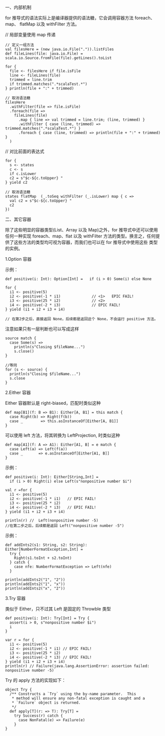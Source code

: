 一、内部机制

for 推导式的语法实际上是编译器提供的语法糖，它会调用容器方法 foreach、 map、 flatMap 以及 withFilter 方法。

// 局部变量使用 map 传递
```
// 定义一组方法
val filesHere = (new java.io.File(".")).listFiles
def fileLines(file: java.io.File) = scala.io.Source.fromFile(file).getLines().toList

for {
  file <- filesHere if file.isFile
  line <- fileLines(file)
  trimmed = line.trim
  if trimmed.matches(".*scalaTest.*")
} println(file + ":" + trimmed)

// 取消语法糖
filesHere
  .withFilter(file => file.isFile)
  .foreach(file =>
    fileLines(file)
      .map { line => val trimmed = line.trim; (line, trimmed) }
      .withFilter { case (line, trimmed) => trimmed.matches(".*scalaTest.*") }
      .foreach { case (line, trimmed) => println(file + ":" + trimmed) }
  )
```

// 对比前面的表达式
```
for {
  s <- states
  c <- s
  if c.isLower
  c2 = s"$c-${c.toUpper} "
} yield c2

// 取消语法糖
states flatMap  (_.toSeq withFilter (_.isLower) map { c =>
  val c2 = s"$c-${c.toUpper} "
  c2
})
```


二、其它容器

除了这些明显的容器类型(List、Array 以及 Map)之外，for 推导式中还可以使用任何一种实现 foreach、map、flat 以及 withFilter 方法的类型。换言之，任何提供了这些方法的类型均可视为容器，而我们也可以在 for 推导式中使用这些 类型的实例。


1.Option 容器

示例：
```
def positive(i: Int): Option[Int] =   if (i > 0) Some(i) else None

for {
  i1 <- positive(5)
  i2 <- positive(-1 * i1)              // <1>   EPIC FAIL!
  i3 <- positive(25 * i2)              // <2>
  i4 <- positive(-2 * i3)              // EPIC FAIL!
} yield (i1 + i2 + i3 + i4)

// 在第2步之后，直接返回 None，后续都是返回这个 None，不会运行 positive 方法。
```

注意如果只有一层判断也可以写成这样
```
source match {
  case Some(s) =>
    println(s"Closing $fileName...")
    s.close()
}

//等同
for (s <- source) {
  println(s"Closing $fileName...")
  s.close
}
```

2.Either 容器

Either 容器默认是 right-biased，匹配时类似这种
```
def map[B1](f: B => B1): Either[A, B1] = this match {
  case Right(b) => Right(f(b))
  case _        => this.asInstanceOf[Either[A, B1]]
}
```
可以使用 left 方法，将其转换为 LeftProjection, 时类似这种
``` 
def map[A1](f: A => A1): Either[A1, B] = e match {
  case Left(a) => Left(f(a))
  case _       => e.asInstanceOf[Either[A1, B]]
}
```

示例：
```
def positive(i: Int): Either[String,Int] =
  if (i > 0) Right(i) else Left(s"nonpositive number $i")

val r =for {
  i1 <- positive(5)
  i2 <- positive(-1 * i1)   // EPIC FAIL!
  i3 <- positive(25 * i2)
  i4 <- positive(-2 * i3)   // EPIC FAIL!
} yield (i1 + i2 + i3 + i4)

println(r) //  Left(nonpositive number -5)
//在第二步之后，后续都是返回 Left("nonpositive number -5")
```

示例：
```
def addInts2(s1: String, s2: String): Either[NumberFormatException,Int] = 
  try { 
    Right(s1.toInt + s2.toInt)
  } catch { 
    case nfe: NumberFormatException => Left(nfe)
  }

println(addInts2("1", "2"))
println(addInts2("1", "x"))
println(addInts2("x", "2"))
```

3.Try 容器

类似于 Either，只不过其 Left 是固定的 Throwble 类型

```
def positive(i: Int): Try[Int] = Try {
  assert(i > 0, s"nonpositive number $i")
  i
}

var r = for {
  i1 <- positive(5)
  i2 <- positive(-1 * i1) // EPIC FAIL!
  i3 <- positive(25 * i2)
  i4 <- positive(-2 * i3) // EPIC FAIL!
} yield (i1 + i2 + i3 + i4)
println(r) // Failure(java.lang.AssertionError: assertion failed: nonpositive number -5)
```

Try 的 apply 方法的实现如下：
```
object Try {
  /** Constructs a `Try` using the by-name parameter.  This
   * method will ensure any non-fatal exception is caught and a
   * `Failure` object is returned.
   */
  def apply[T](r: => T): Try[T] =
    try Success(r) catch {
      case NonFatal(e) => Failure(e)
    }
}
```

